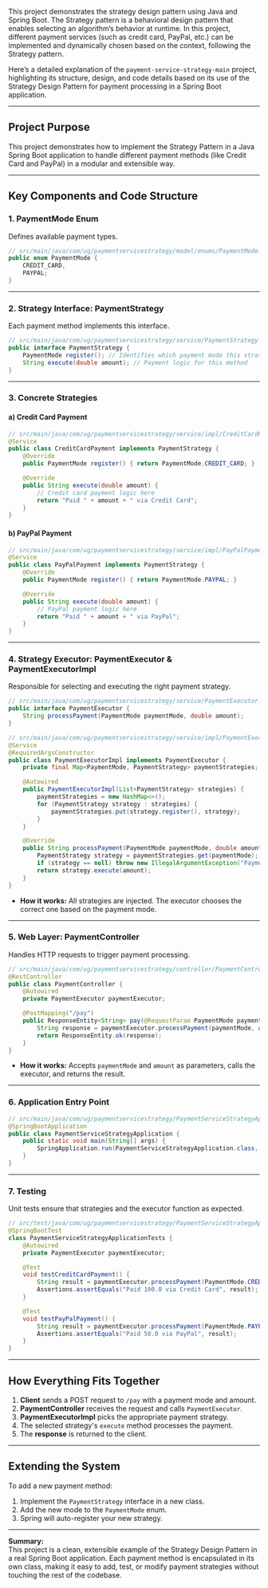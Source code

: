 
This project demonstrates the strategy design pattern using Java and Spring Boot. The Strategy pattern is a behavioral design pattern that enables selecting an algorithm’s behavior at runtime. In this project, different payment services (such as credit card, PayPal, etc.) can be implemented and dynamically chosen based on the context, following the Strategy pattern.

Here’s a detailed explanation of the `payment-service-strategy-main` project, highlighting its structure, design, and code details based on its use of the Strategy Design Pattern for payment processing in a Spring Boot application.

---

## Project Purpose

This project demonstrates how to implement the Strategy Pattern in a Java Spring Boot application to handle different payment methods (like Credit Card and PayPal) in a modular and extensible way.

---

## Key Components and Code Structure

### 1. **PaymentMode Enum**
Defines available payment types.

```java
// src/main/java/com/ug/paymentservicestrategy/model/enums/PaymentMode.java
public enum PaymentMode {
    CREDIT_CARD,
    PAYPAL;
}
```

---

### 2. **Strategy Interface: PaymentStrategy**

Each payment method implements this interface.

```java
// src/main/java/com/ug/paymentservicestrategy/service/PaymentStrategy.java
public interface PaymentStrategy {
    PaymentMode register(); // Identifies which payment mode this strategy handles
    String execute(double amount); // Payment logic for this method
}
```

---

### 3. **Concrete Strategies**

#### a) **Credit Card Payment**

```java
// src/main/java/com/ug/paymentservicestrategy/service/impl/CreditCardPayment.java
@Service
public class CreditCardPayment implements PaymentStrategy {
    @Override
    public PaymentMode register() { return PaymentMode.CREDIT_CARD; }

    @Override
    public String execute(double amount) {
        // Credit card payment logic here
        return "Paid " + amount + " via Credit Card";
    }
}
```

#### b) **PayPal Payment**

```java
// src/main/java/com/ug/paymentservicestrategy/service/impl/PayPalPayment.java
@Service
public class PayPalPayment implements PaymentStrategy {
    @Override
    public PaymentMode register() { return PaymentMode.PAYPAL; }

    @Override
    public String execute(double amount) {
        // PayPal payment logic here
        return "Paid " + amount + " via PayPal";
    }
}
```

---

### 4. **Strategy Executor: PaymentExecutor & PaymentExecutorImpl**

Responsible for selecting and executing the right payment strategy.

```java
// src/main/java/com/ug/paymentservicestrategy/service/PaymentExecutor.java
public interface PaymentExecutor {
    String processPayment(PaymentMode paymentMode, double amount);
}

// src/main/java/com/ug/paymentservicestrategy/service/impl/PaymentExecutorImpl.java
@Service
@RequiredArgsConstructor
public class PaymentExecutorImpl implements PaymentExecutor {
    private final Map<PaymentMode, PaymentStrategy> paymentStrategies;

    @Autowired
    public PaymentExecutorImpl(List<PaymentStrategy> strategies) {
        paymentStrategies = new HashMap<>();
        for (PaymentStrategy strategy : strategies) {
            paymentStrategies.put(strategy.register(), strategy);
        }
    }

    @Override
    public String processPayment(PaymentMode paymentMode, double amount) {
        PaymentStrategy strategy = paymentStrategies.get(paymentMode);
        if (strategy == null) throw new IllegalArgumentException("Payment mode not supported.");
        return strategy.execute(amount);
    }
}
```
- **How it works:** All strategies are injected. The executor chooses the correct one based on the payment mode.

---

### 5. **Web Layer: PaymentController**

Handles HTTP requests to trigger payment processing.

```java
// src/main/java/com/ug/paymentservicestrategy/controller/PaymentController.java
@RestController
public class PaymentController {
    @Autowired
    private PaymentExecutor paymentExecutor;

    @PostMapping("/pay")
    public ResponseEntity<String> pay(@RequestParam PaymentMode paymentMode, @RequestParam double amount) {
        String response = paymentExecutor.processPayment(paymentMode, amount);
        return ResponseEntity.ok(response);
    }
}
```
- **How it works:** Accepts `paymentMode` and `amount` as parameters, calls the executor, and returns the result.

---

### 6. **Application Entry Point**

```java
// src/main/java/com/ug/paymentservicestrategy/PaymentServiceStrategyApplication.java
@SpringBootApplication
public class PaymentServiceStrategyApplication {
    public static void main(String[] args) {
        SpringApplication.run(PaymentServiceStrategyApplication.class, args);
    }
}
```

---

### 7. **Testing**

Unit tests ensure that strategies and the executor function as expected.

```java
// src/test/java/com/ug/paymentservicestrategy/PaymentServiceStrategyApplicationTests.java
@SpringBootTest
class PaymentServiceStrategyApplicationTests {
    @Autowired
    private PaymentExecutor paymentExecutor;

    @Test
    void testCreditCardPayment() {
        String result = paymentExecutor.processPayment(PaymentMode.CREDIT_CARD, 100.0);
        Assertions.assertEquals("Paid 100.0 via Credit Card", result);
    }

    @Test
    void testPayPalPayment() {
        String result = paymentExecutor.processPayment(PaymentMode.PAYPAL, 50.0);
        Assertions.assertEquals("Paid 50.0 via PayPal", result);
    }
}
```

---

## **How Everything Fits Together**

1. **Client** sends a POST request to `/pay` with a payment mode and amount.
2. **PaymentController** receives the request and calls `PaymentExecutor`.
3. **PaymentExecutorImpl** picks the appropriate payment strategy.
4. The selected strategy's `execute` method processes the payment.
5. The **response** is returned to the client.

---

## **Extending the System**

To add a new payment method:
1. Implement the `PaymentStrategy` interface in a new class.
2. Add the new mode to the `PaymentMode` enum.
3. Spring will auto-register your new strategy.

---

**Summary:**  
This project is a clean, extensible example of the Strategy Design Pattern in a real Spring Boot application. Each payment method is encapsulated in its own class, making it easy to add, test, or modify payment strategies without touching the rest of the codebase.
